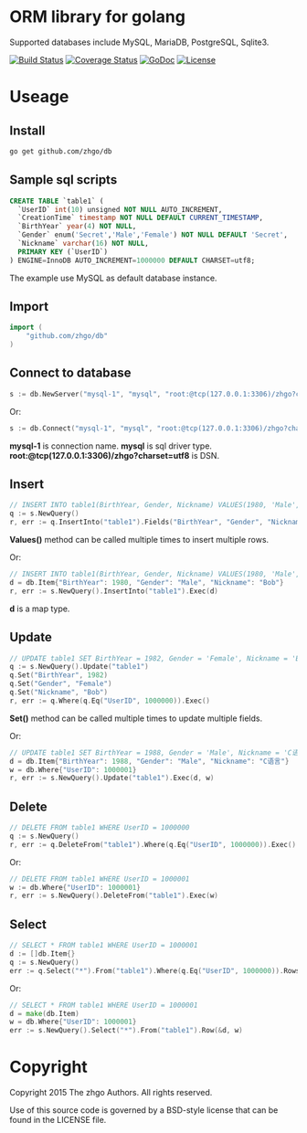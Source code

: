 # ORM library for golang

Supported databases include MySQL, MariaDB, PostgreSQL, Sqlite3.

[![Build Status](https://travis-ci.org/zhgo/db.svg)](https://travis-ci.org/zhgo/db)
[![Coverage Status](https://coveralls.io/repos/zhgo/db/badge.svg)](https://coveralls.io/r/zhgo/db)
[![GoDoc](https://godoc.org/github.com/zhgo/db?status.png)](http://godoc.org/github.com/zhgo/db)
[![License](https://img.shields.io/badge/license-BSD-blue.svg?style=flat)](https://github.com/zhgo/db/blob/master/LICENSE)

# Useage

## Install

```bash
go get github.com/zhgo/db
```

## Sample sql scripts

```sql
CREATE TABLE `table1` (
  `UserID` int(10) unsigned NOT NULL AUTO_INCREMENT,
  `CreationTime` timestamp NOT NULL DEFAULT CURRENT_TIMESTAMP,
  `BirthYear` year(4) NOT NULL,
  `Gender` enum('Secret','Male','Female') NOT NULL DEFAULT 'Secret',
  `Nickname` varchar(16) NOT NULL,
  PRIMARY KEY (`UserID`)
) ENGINE=InnoDB AUTO_INCREMENT=1000000 DEFAULT CHARSET=utf8;
```

The example use MySQL as default database instance.

## Import

```go
import (
    "github.com/zhgo/db"
)
```

## Connect to database

```go
s := db.NewServer("mysql-1", "mysql", "root:@tcp(127.0.0.1:3306)/zhgo?charset=utf8")
```

Or:

```go
s := db.Connect("mysql-1", "mysql", "root:@tcp(127.0.0.1:3306)/zhgo?charset=utf8")
```

**mysql-1** is connection name. **mysql** is sql driver type. **root:@tcp(127.0.0.1:3306)/zhgo?charset=utf8** is DSN.

## Insert

```go
// INSERT INTO table1(BirthYear, Gender, Nickname) VALUES(1980, 'Male', 'Bob')
q := s.NewQuery()
r, err := q.InsertInto("table1").Fields("BirthYear", "Gender", "Nickname").Values(1980, "Male", "Bob").Exec()
```

**Values()** method can be called multiple times to insert multiple rows.

Or:

```go
// INSERT INTO table1(BirthYear, Gender, Nickname) VALUES(1980, 'Male', 'Bob')
d = db.Item{"BirthYear": 1980, "Gender": "Male", "Nickname": "Bob"}
r, err := s.NewQuery().InsertInto("table1").Exec(d)
```

**d** is a map type.

## Update

```go
// UPDATE table1 SET BirthYear = 1982, Gender = 'Female', Nickname = 'Bob' WHERE UserID = 1000000
q := s.NewQuery().Update("table1")
q.Set("BirthYear", 1982)
q.Set("Gender", "Female")
q.Set("Nickname", "Bob")
r, err := q.Where(q.Eq("UserID", 1000000)).Exec()
```

**Set()** method can be called multiple times to update multiple fields.

Or:

```go
// UPDATE table1 SET BirthYear = 1988, Gender = 'Male', Nickname = 'C语言' WHERE UserID = 1000001
d = db.Item{"BirthYear": 1988, "Gender": "Male", "Nickname": "C语言"}
w = db.Where{"UserID": 1000001}
r, err := s.NewQuery().Update("table1").Exec(d, w)
```

## Delete

```go
// DELETE FROM table1 WHERE UserID = 1000000
q := s.NewQuery()
r, err := q.DeleteFrom("table1").Where(q.Eq("UserID", 1000000)).Exec()
```

Or:

```go
// DELETE FROM table1 WHERE UserID = 1000001
w := db.Where{"UserID": 1000001}
r, err := s.NewQuery().DeleteFrom("table1").Exec(w)
```

## Select

```go
// SELECT * FROM table1 WHERE UserID = 1000001
d := []db.Item{}
q := s.NewQuery()
err := q.Select("*").From("table1").Where(q.Eq("UserID", 1000000)).Rows(&d)
```

Or:

```go
// SELECT * FROM table1 WHERE UserID = 1000001
d = make(db.Item)
w = db.Where{"UserID": 1000001}
err := s.NewQuery().Select("*").From("table1").Row(&d, w)
```

# Copyright

Copyright 2015 The zhgo Authors. All rights reserved.

Use of this source code is governed by a BSD-style license that can be found in the LICENSE file.
